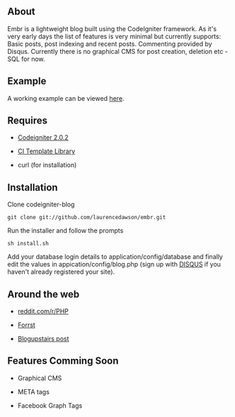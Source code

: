 About
-------
Embr is a lightweight blog built using the CodeIgniter framework. As it's very early days the list of features is very minimal but currently supports: Basic posts, post indexing and recent posts. Commenting provided by Disqus. Currently there is no graphical CMS for post creation, deletion etc - SQL for now.

Example
-------
A working example can be viewed [here](http://blog.laurencedawson.com/).

Requires
-------
* [Codeigniter 2.0.2](http://codeigniter.com/download_files/reactor/CodeIgniter_2.0.2.zip)

* [CI Template Library](http://williamsconcepts.com/ci/codeigniter/libraries/template/)

* curl (for installation)

Installation
-------

Clone codeigniter-blog

	git clone git://github.com/laurencedawson/embr.git

Run the installer and follow the prompts

	sh install.sh

Add your database login details to application/config/database and finally edit the values in appication/config/blog.php (sign up with [DISQUS](http://disqus.com/admin/register/) if you haven't already registered your site).

Around the web
-------
* [reddit.com/r/PHP](http://www.reddit.com/r/PHP/comments/gjgco/a_simple_blog_using_codeigniter/)

* [Forrst](http://forrst.com/posts/codeigniter_blog_A_simple_blog_built_with_Codei-LHj)

* [Blogupstairs post](http://blogupstairs.com/framework/codeigniter/how-to-create-lightweight-blog-built-using-the-codeigniter-framework/)
      
Features Comming Soon
-------

* Graphical CMS
      
* META tags
      
* Facebook Graph Tags
